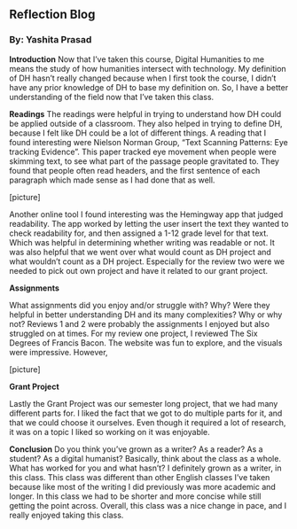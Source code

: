 ## Reflection Blog 
### By: Yashita Prasad

**Introduction** 
Now that I’ve taken this course, Digital Humanities to me means the study of how humanities intersect with technology. My definition of DH hasn’t really changed because when I first took the course, I didn’t have any prior knowledge of DH to base my definition on. So, I have a better understanding of the field now that I’ve taken this class. 

**Readings**
The readings were helpful in trying to understand how DH could be applied outside of a classroom. They also helped in trying to define DH, because I felt like DH could be a lot of different things.  A reading that I found interesting were Nielson Norman Group, “Text Scanning Patterns: Eye tracking Evidence”. This paper tracked eye movement when people were skimming text, to see what part of the passage people gravitated to. They found that people often read headers, and the first sentence of each paragraph which made sense as I had done that as well. 


[picture]


Another online tool I found interesting was the Hemingway app that judged readability. The app worked by letting the user insert the text they wanted to check readability for, and then assigned a 1-12 grade level for that text. Which was helpful in determining whether writing was readable or not. It was also helpful that we went over what would count as DH project and what wouldn’t count as a DH project. Especially for the review two were we needed to pick out own project and have it related to our grant project. 

**Assignments**

What assignments did you enjoy and/or struggle with? Why? Were they helpful in better understanding DH and its many complexities? Why or why not?
Reviews 1 and 2 were probably the assignments I enjoyed but also struggled on at times. For my review one project, I reviewed The Six Degrees of Francis Bacon. The website was fun to explore, and the visuals were impressive. However, 

[picture] 

**Grant Project**

Lastly the Grant Project was our semester long project, that we had many different parts for. I liked the fact that we got to do multiple parts for it, and that we could choose it ourselves. Even though it required a lot of research, it was on a topic I liked so working on it was enjoyable. 

**Conclusion**
Do you think you’ve grown as a writer? As a reader? As a student? As a digital humanist?
Basically, think about the class as a whole. What has worked for you and what hasn’t?
I definitely grown as a writer, in this class. This class was different than other English classes I’ve taken because like most of the writing I did previously was more academic and longer. In this class we had to be shorter and more concise while still getting the point across.  Overall, this class was a nice change in pace, and I really enjoyed taking this class. 
